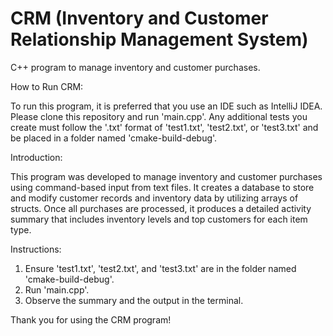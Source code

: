 # CRM (Inventory and Customer Relationship Management System)
C++ program to manage inventory and customer purchases.


How to Run CRM:

To run this program, it is preferred that you use an IDE such as IntelliJ IDEA. Please clone this repository and run 'main.cpp'. Any additional tests you create must follow the '.txt' format of 'test1.txt', 'test2.txt', or 'test3.txt' and be placed in a folder named 'cmake-build-debug'.


Introduction:

This program was developed to manage inventory and customer purchases using command-based input from text files. It creates a database to store and modify customer records and inventory data by utilizing arrays of structs. Once all purchases are processed, it produces a detailed activity summary that includes inventory levels and top customers for each item type.


Instructions:
1. Ensure 'test1.txt', 'test2.txt', and 'test3.txt' are in the folder named 'cmake-build-debug'.
2. Run 'main.cpp'.
3. Observe the summary and the output in the terminal.


Thank you for using the CRM program!
